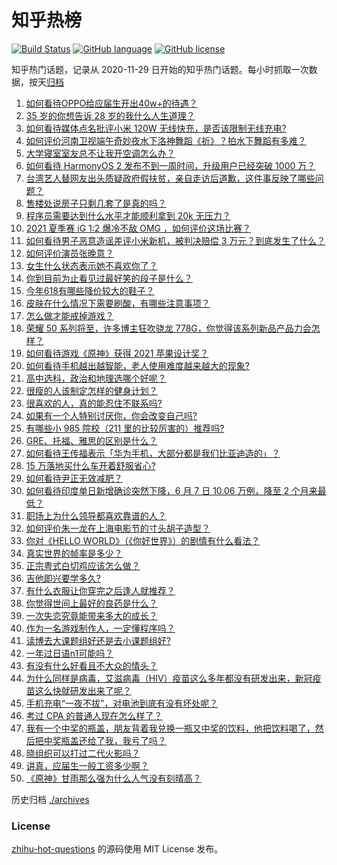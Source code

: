 # 知乎热榜
[![Build Status](https://github.com/ToWeLong/zhihu-hot-questions/workflows/CI/badge.svg)](https://github.com/ToWeLong/zhihu-hot-questions/actions)
[![GitHub language](https://img.shields.io/badge/language-golang-orange.svg)](https://golang.org/)
[![GitHub license](https://img.shields.io/github/license/ToWeLong/zhihu-hot-questions)](https://github.com/ToWeLong/zhihu-hot-questions/blob/main/LICENSE)

知乎热门话题，记录从 2020-11-29 日开始的知乎热门话题。每小时抓取一次数据，按天[归档](./archives)

<!-- BEGIN -->

1. [如何看待OPPO给应届生开出40w+的待遇？](https://www.zhihu.com/question/420016446)
1. [35 岁的你想告诉 28 岁的我什么人生道理？](https://www.zhihu.com/question/345832687)
1. [如何看待媒体点名批评小米 120W 无线快充，是否该限制无线充电?](https://www.zhihu.com/question/464750035)
1. [如何评价河南卫视端午奇妙夜水下洛神舞蹈《祈》？拍水下舞蹈有多难？](https://www.zhihu.com/question/464684523)
1. [大学寝室室友总不让我开空调怎么办？](https://www.zhihu.com/question/38044867)
1. [如何看待 HarmonyOS 2 发布不到一周时间，升级用户已经突破 1000 万？](https://www.zhihu.com/question/464105336)
1. [台湾艺人替网友出头质疑政府假扶贫，亲自走访后道歉，这件事反映了哪些问题？](https://www.zhihu.com/question/464604915)
1. [售楼处说房子只剩几套了是真的吗？](https://www.zhihu.com/question/460961867)
1. [程序员需要达到什么水平才能顺利拿到 20k 无压力？](https://www.zhihu.com/question/47597895)
1. [2021 夏季赛 iG 1:2 爆冷不敌 OMG ，如何评价这场比赛？](https://www.zhihu.com/question/464979853)
1. [如何看待男子恶意造谣差评小米新机，被判决赔偿 3 万元？到底发生了什么？](https://www.zhihu.com/question/464106592)
1. [如何评价演员张晚意？](https://www.zhihu.com/question/460146061)
1. [女生什么状态表示她不喜欢你了？](https://www.zhihu.com/question/302142050)
1. [你到目前为止看见过最好笑的段子是什么？](https://www.zhihu.com/question/297417967)
1. [今年618有哪些降价较大的鞋子？](https://www.zhihu.com/question/398064227)
1. [皮肤在什么情况下需要刷酸，有哪些注意事项？](https://www.zhihu.com/question/27430540)
1. [怎么做才能戒掉游戏？](https://www.zhihu.com/question/463153729)
1. [荣耀 50 系列将至，许多博主狂吹骁龙 778G，你觉得该系列新品产品力会怎样？](https://www.zhihu.com/question/464079313)
1. [如何看待游戏《原神》获得 2021 苹果设计奖？](https://www.zhihu.com/question/464501473)
1. [如何看待手机越出越智能，老人使用难度越来越大的现象?](https://www.zhihu.com/question/464837417)
1. [高中选科，政治和地理选哪个好呢？](https://www.zhihu.com/question/461969943)
1. [很瘦的人该制定怎样的健身计划？](https://www.zhihu.com/question/22716525)
1. [很喜欢的人，真的能忍住不联系吗?](https://www.zhihu.com/question/463467260)
1. [如果有一个人特别讨厌你，你会改变自己吗?](https://www.zhihu.com/question/464036742)
1. [有哪些小 985 院校（211 里的比较厉害的）推荐吗?](https://www.zhihu.com/question/458752533)
1. [GRE、托福、雅思的区别是什么？](https://www.zhihu.com/question/21404415)
1. [如何看待王传福表示「华为手机，大部分都是我们比亚迪造的」？](https://www.zhihu.com/question/464283085)
1. [15 万落地买什么车开着舒服省心?](https://www.zhihu.com/question/441839447)
1. [如何看待尹正无效减肥？](https://www.zhihu.com/question/464743137)
1. [如何看待印度单日新增确诊突然下降，6 月 7 日 10.06 万例，降至 2 个月来最低？](https://www.zhihu.com/question/464053148)
1. [职场上为什么领导都喜欢靠谱的人？](https://www.zhihu.com/question/461979096)
1. [如何评价朱一龙在上海电影节的寸头胡子造型？](https://www.zhihu.com/question/464613394)
1. [你对《HELLO WORLD》（《你好世界》）的剧情有什么看法？](https://www.zhihu.com/question/464560889)
1. [真实世界的帧率是多少？](https://www.zhihu.com/question/463432278)
1. [正宗粤式白切鸡应该怎么做？](https://www.zhihu.com/question/27634013)
1. [吉他即兴要学多久?](https://www.zhihu.com/question/437516695)
1. [有什么衣服让你穿完之后逢人就推荐？](https://www.zhihu.com/question/368860490)
1. [你觉得世间上最好的良药是什么？](https://www.zhihu.com/question/464242623)
1. [一次失恋究竟能带来多大的成长？](https://www.zhihu.com/question/364747959)
1. [作为一名游戏制作人，一定懂程序吗？](https://www.zhihu.com/question/463337835)
1. [读博去大课题组好还是去小课题组好?](https://www.zhihu.com/question/463038422)
1. [一年过日语n1可能吗？](https://www.zhihu.com/question/48377443)
1. [有没有什么好看且不大众的情头？](https://www.zhihu.com/question/412162154)
1. [为什么同样是病毒，艾滋病毒（HIV）疫苗这么多年都没有研发出来，新冠疫苗这么快就研发出来了呢？](https://www.zhihu.com/question/464293186)
1. [手机充电“一夜不拔”，对电池到底有没有坏处呢？](https://www.zhihu.com/question/351666337)
1. [考过 CPA 的普通人现在怎么样了？](https://www.zhihu.com/question/406026927)
1. [我有一个中奖的瓶盖，朋友背着我兑换一瓶又中奖的饮料，他把饮料喝了，然后把中奖瓶盖还给了我，我亏了吗？](https://www.zhihu.com/question/459981000)
1. [晓组织可以打过二代火影吗？](https://www.zhihu.com/question/462986796)
1. [讲真，应届生一般工资多少啊？](https://www.zhihu.com/question/58570383)
1. [《原神》甘雨那么强为什么人气没有刻晴高？](https://www.zhihu.com/question/464391717)

<!-- END -->

历史归档 [./archives](./archives)


### License
[zhihu-hot-questions](https://github.com/towelong/zhihu-hot-questions) 的源码使用 MIT License 发布。